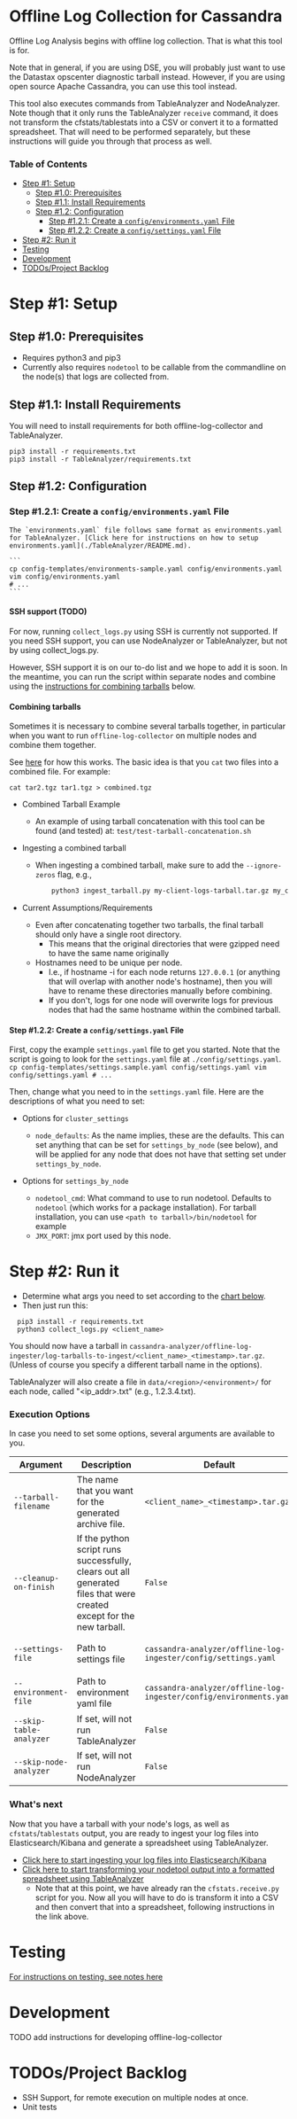 # Offline Log Collection for Cassandra
Offline Log Analysis begins with offline log collection. That is what this tool is for.

Note that in general, if you are using DSE, you will probably just want to use the Datastax opscenter diagnostic tarball instead. However, if you are using open source Apache Cassandra, you can use this tool instead.

This tool also executes commands from TableAnalyzer and NodeAnalyzer. Note though that it only runs the TableAnalyzer `receive` command, it does not transform the cfstats/tablestats into a CSV or convert it to a formatted spreadsheet. That will need to be performed separately, but these instructions will guide you through that process as well.

### Table of Contents
- [Step #1: Setup](#Step-1-setup)
    - [Step #1.0: Prerequisites](#Step-10-prerequisites)
    - [Step #1.1: Install Requirements](#Step-11-install-requirements)
    - [Step #1.2: Configuration](#Step-12-configuration)
        - [Step #1.2.1: Create a `config/environments.yaml` File](#Step-121-Create-a-configenvironmentsyaml-File)
        - [Step #1.2.2: Create a `config/settings.yaml` File](#Step-122-Create-a-configsettingsyaml-File)
- [Step #2: Run it](#Step-2-run-it)
- [Testing](#testing)
- [Development](#development)
- [TODOs/Project Backlog](#todosproject-backlog)

# Step #1: Setup
## Step #1.0: Prerequisites
- Requires python3 and pip3
-  Currently also requires `nodetool` to be callable from the commandline on the node(s) that logs are collected from.

## Step #1.1: Install Requirements
You will need to install requirements for both offline-log-collector and TableAnalyzer.

```
pip3 install -r requirements.txt
pip3 install -r TableAnalyzer/requirements.txt
```

## Step #1.2: Configuration
### Step #1.2.1: Create a `config/environments.yaml` File

    The `environments.yaml` file follows same format as environments.yaml for TableAnalyzer. [Click here for instructions on how to setup environments.yaml](./TableAnalyzer/README.md). 

    ```
    cp config-templates/environments-sample.yaml config/environments.yaml
    vim config/environments.yaml
    # ...
    ```

#### SSH support (TODO)
For now, running `collect_logs.py` using SSH is currently not supported. If you need SSH support, you can use NodeAnalyzer or TableAnalyzer, but not by using collect_logs.py.

However, SSH support it is on our to-do list and we hope to add it is soon. In the meantime, you can run the script within separate nodes and combine using the [instructions for combining tarballs](#combining-tarballs) below.

#### Combining tarballs
Sometimes it is necessary to combine several tarballs together, in particular when you want to run `offline-log-collector` on multiple nodes and combine them together.

See [here](https://superuser.com/a/1122546/654260) for how this works. The basic idea is that you `cat` two files into a combined file. For example:

```
cat tar2.tgz tar1.tgz > combined.tgz
```
- Combined Tarball Example
    - An example of using tarball concatenation with this tool can be found (and tested) at: `test/test-tarball-concatenation.sh`

- Ingesting a combined tarball
    - When ingesting a combined tarball, make sure to add the `--ignore-zeros` flag, e.g., 
        ```bash
            python3 ingest_tarball.py my-client-logs-tarball.tar.gz my_client --ignore-zeros
        ```

- Current Assumptions/Requirements
    - Even after concatenating together two tarballs, the final tarball should only have a single root directory. 
        - This means that the original directories that were gzipped need to have the same name originally
    - Hostnames need to be unique per node. 
        - I.e., if hostname -i for each node returns `127.0.0.1` (or anything that will overlap with another node's hostname), then you will have to rename these directories manually before combining. 
        - If you don't, logs for one node will overwrite logs for previous nodes that had the same hostname within the combined tarball.

#### Step #1.2.2: Create a `config/settings.yaml` File
First, copy the example `settings.yaml` file to get you started. Note that the script is going to look for the `settings.yaml` file at `./config/settings.yaml`.
    ```
    cp config-templates/settings.sample.yaml config/settings.yaml
    vim config/settings.yaml
    # ...
    ```

Then, change what you need to in the `settings.yaml` file. Here are the descriptions of what you need to set:

- Options for `cluster_settings`
    - `node_defaults`: As the name implies, these are the defaults. This can set anything that can be set for `settings_by_node` (see below), and will be applied for any node that does not have that setting set under `settings_by_node`.

- Options for `settings_by_node`
    - `nodetool_cmd`: What command to use to run nodetool. Defaults to `nodetool` (which works for a package installation). For tarball installation, you can use `<path to tarball>/bin/nodetool` for example
    - `JMX_PORT`: jmx port used by this node.

# Step #2: Run it
- Determine what args you need to set according to the [chart below](#execution-options).
- Then just run this:
```
  pip3 install -r requirements.txt
  python3 collect_logs.py <client_name>
```

You should now have a tarball in `cassandra-analyzer/offline-log-ingester/log-tarballs-to-ingest/<client_name>_<timestamp>.tar.gz`. (Unless of course you specify a different tarball name in the options).

TableAnalyzer will also create a file in `data/<region>/<environment>/` for each node, called "<ip_addr>.txt" (e.g., 1.2.3.4.txt).

### Execution Options
In case you need to set some options, several arguments are available to you.

| Argument | Description | Default | Example |
| -------- | ----------- | ------- | ------- |
| `--tarball-filename` | The name that you want for the generated archive file. | `<client_name>_<timestamp>.tar.gz` | `python3 collect_logs.py <client_name> --tarball-filename custom-tarball-name.tar.gz` |
| `--cleanup-on-finish` | If the python script runs successfully, clears out all generated files that were created except for the new tarball. | `False` | `python3 collect_logs.py <client_name> --cleanup-on-finish` |
| `--settings-file` | Path to settings file | `cassandra-analyzer/offline-log-ingester/config/settings.yaml` | `python3 collect_logs.py <client_name> --settings-file ./custom-path/to/settings.yaml` |
| `--environment-file` | Path to environment yaml file | `cassandra-analyzer/offline-log-ingester/config/environments.yaml` | `python3 collect_logs.py <client_name> --settings-file ./custom-path/to/environments.yaml` |
| `--skip-table-analyzer` | If set, will not run TableAnalyzer | `False` | `python3 collect_logs.py <client_name> --skip-table-analyzer` |
| `--skip-node-analyzer` | If set, will not run NodeAnalyzer | `False` | `python3 collect_logs.py <client_name> --skip-node-analyzer` |

### What's next
Now that you have a tarball with your node's logs, as well as `cfstats`/`tablestats` output, you are ready to ingest your log files into Elasticsearch/Kibana and generate a spreadsheet using TableAnalyzer. 

- [Click here to start ingesting your log files into Elasticsearch/Kibana](../offline-log-ingester/README.md)
- [Click here to start transforming your nodetool output into a formatted spreadsheet using TableAnalyzer](./TableAnalyzer/README.md#step-3-generate-spreadsheet)
  - Note that at this point, we have already ran the `cfstats.receive.py` script for you. Now all you will have to do is transform it into a CSV and then convert that into a spreadsheet, following instructions in the link above.

# Testing
[For instructions on testing, see notes here](./test/README.md)

# Development
TODO add instructions for developing offline-log-collector

# TODOs/Project Backlog
- SSH Support, for remote execution on multiple nodes at once.
- Unit tests